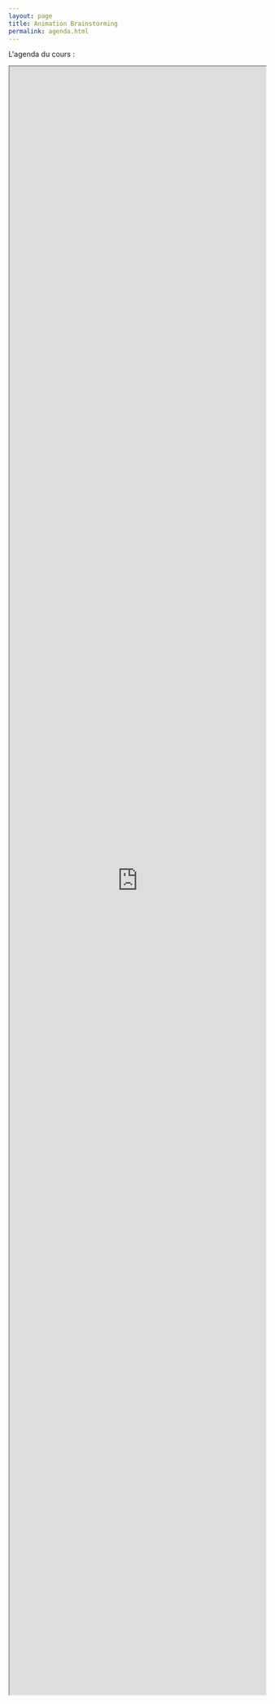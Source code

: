 ```yaml
---
layout: page
title: Animation Brainstorming
permalink: agenda.html
---
```


L'agenda du cours :

<iframe src="https://docs.google.com/spreadsheets/d/e/2PACX-1vSX9iRUnoYE5jYBpjLW4oQ4Pl5spj6XOQR-GRmj3zMFpMd9-k8U22jnFH5M0-dCJynEpPaX9Q5m-8BR/pubhtml?gid=139958268&amp;single=true&amp;widget=true&amp;headers=false" style="width:100%; height: 80vh;"></iframe>
